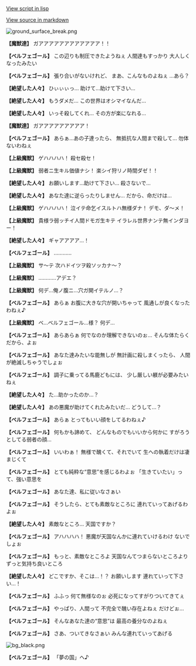 [View script in lisp](../scripts/202259030.txt)

[View source in markdown](202259030.md)

![ground_surface_break.png](../images/backgrounds/ground_surface_break.png)

**【魔獣達】**
ガアアアアアアアアアアアア！！

**【ベルフェゴール】**
この辺りも制圧できたようねぇ
人間達もすっかり
大人しくなったみたい

**【ベルフェゴール】**
張り合いがないけれど、
まあ、こんなものよねぇ
…あら？

**【絶望した人々】**
ひぃぃぃっ…
助けて…助けて下さい…

**【絶望した人々】**
もうダメだ…
この世界はオシマイなんだ…

**【絶望した人々】**
いっそ殺してくれ…
その方が楽になれる…

**【魔獣達】**
ガアアアアアアアアア！

**【ベルフェゴール】**
あらぁ…あの子達ったら、
無抵抗な人間まで殺して…
勿体ないわねぇ

**【上級魔獣】**
ゲハハハハ！
殺セ殺セ！

**【上級魔獣】**
弱者ニ生キル価値ナシ！
楽シイ狩リノ時間ダゼ！！

**【絶望した人々】**
お願いします…助けて下さい…
殺さないで…

**【絶望した人々】**
あなた達に逆らったりしません…
だから、命だけは…

**【上級魔獣】**
ゲハハハハ！
泣イテ命乞イスルトハ無様ダナ！
デモ、ダ～メ！

**【上級魔獣】**
貴様ラ弱ッチイ人間ドモガ生キテ
イラレル世界ナンテ無インダヨー！

**【絶望した人々】**
ギャアアアア…！

**【ベルフェゴール】**
…………

**【上級魔獣】**
サ～テ
次ハドイツヲ殺ソッカナ～？

**【上級魔獣】**
…………アデエ？

**【上級魔獣】**
何デ…俺ノ腹ニ…穴ガ開イテルノ…？

**【ベルフェゴール】**
あらぁ
お腹に大きな穴が開いちゃって
風通しが良くなったわねぇ♪

**【上級魔獣】**
ベ…ベルフェゴール…様？
何デ…

**【ベルフェゴール】**
あらあらぁ
何でなのか理解できないのぉ…
そんな体たらくだから、よぉ

**【ベルフェゴール】**
あなた達みたいな能無しが
無計画に殺しまくったら、
人間が絶滅しちゃうでしょぉ

**【ベルフェゴール】**
調子に乗ってる馬鹿どもには、
少し厳しい躾が必要みたいねぇ

**【絶望した人々】**
た…助かったのか…？

**【絶望した人々】**
あの悪魔が助けてくれたみたいだ…
どうして…？

**【ベルフェゴール】**
あらぁ
とってもいい顔をしてるわねぇ♪

**【ベルフェゴール】**
何もかも諦めて、
どんなものでもいいから何かに
すがろうとしてる弱者の顔…

**【ベルフェゴール】**
いいわぁ！
無様で醜くて、それでいて
生への執着だけは凄まじくて

**【ベルフェゴール】**
とても純粋な“意思”を感じるわよぉ
「生きていたい」って、強い意思を

**【ベルフェゴール】**
あなた達、私に従いなさぁい

**【ベルフェゴール】**
そうしたら、とても素敵なところに
連れていってあげるわよぉ

**【絶望した人々】**
素敵なところ…
天国ですか？

**【ベルフェゴール】**
アハハハハ！
悪魔が天国なんかに連れていけるわけ
ないでしょぉ

**【ベルフェゴール】**
もっと、素敵なところよ
天国なんてつまらないところより
ずっと気持ち良いところ

**【絶望した人々】**
どこですか、そこは…！？
お願いします
連れていって下さい…！

**【ベルフェゴール】**
ふふっ
何て無様なのぉ
必死になってすがりついてきてぇ

**【ベルフェゴール】**
やっぱり、人間って
不完全で醜い存在よねぇ
だけどぉ…

**【ベルフェゴール】**
そんなあなた達の“意思”は
最高の養分なのよねぇ

**【ベルフェゴール】**
さあ、ついてきなさぁい
みんな連れていってあげる

![bg_black.png](../images/backgrounds/bg_black.png)

**【ベルフェゴール】**
「夢の国」へ♪
